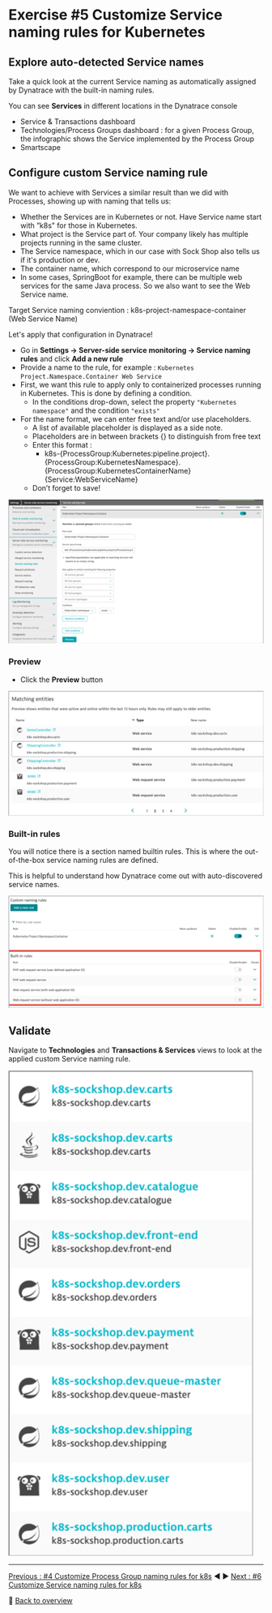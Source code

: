 # Exercise #5 Customize Service naming rules for Kubernetes

## Explore auto-detected Service names

Take a quick look at the current Service naming as automatically assigned by Dynatrace with the built-in naming rules.

You can see <b>Services</b> in different locations in the Dynatrace console

- Service & Transactions dashboard
- Technologies/Process Groups dashboard : for a given Process Group, the infographic shows the Service implemented by the Process Group
- Smartscape

## Configure custom Service naming rule

We want to achieve with Services a similar result than we did with Processes, showing up with naming that tells us:

- Whether the Services are in Kubernetes or not. Have Service name start with ”k8s" for those in Kubernetes.
- What project is the Service part of. Your company likely has multiple projects running in the same cluster.
- The Service namespace, which in our case with Sock Shop also tells us if it's production or dev.
- The container name, which correspond to our microservice name
- In some cases, SpringBoot for example, there can be multiple web services for the same Java process. So we also want to see the Web Service name. 

Target Service naming conviention :  k8s-project-namespace-container (Web Service Name)

Let's apply that configuration in Dynatrace!

- Go in <b>Settings -> Server-side service monitoring -> Service naming rules</b> and click <b>Add a new rule</b>
- Provide a name to the rule, for example : `Kubernetes Project.Namespace.Container Web Service`
- First, we want this rule to apply only to containerized processes running in Kubernetes. This is done by defining a condition.
  - In the conditions drop-down, select the property `"Kubernetes namespace"` and the condition `"exists"`
- For the name format, we can enter free text and/or use placeholders.
  - A list of available placeholder is displayed as a side note.
  - Placeholders are in between brackets {} to distinguish from free text
  - Enter this format : 
    - k8s-{ProcessGroup:Kubernetes:pipeline.project}.{ProcessGroup:KubernetesNamespace}.{ProcessGroup:KubernetesContainerName} {Service:WebServiceName}
  - Don’t forget to save!

![custom_service_naming_rule](assets/custom_service_naming_rule.png)

### Preview 

- Click the <b>Preview</b> button

![service_naming_rule_preview](assets/service_naming_rule_preview.png)

### Built-in rules

You will notice there is a section named builtin rules. This is where the out-of-the-box service naming rules are defined. 

This is helpful to understand how Dynatrace come out with auto-discovered service names. 

![built-in_service_naming_rules](assets/built-in_service_naming_rules.png)

## Validate

Navigate to <b>Technologies</b> and <b>Transactions & Services</b> views to look at the applied custom Service naming rule.

![service_naming_validation](assets/service_naming_validation.png)

---

[Previous : #4 Customize Process Group naming rules for k8s](../04_Customize_PG_naming_rules) :arrow_backward: :arrow_forward: [Next : #6 Customize Service naming rules for k8s](../05_Customize_Services_naming_rules)

:arrow_up_small: [Back to overview](../)